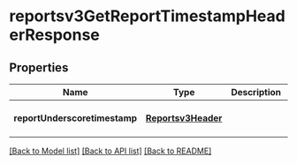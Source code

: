 # reportsv3GetReportTimestampHeaderResponse

## Properties
Name | Type | Description | Notes
------------ | ------------- | ------------- | -------------
**reportUnderscoretimestamp** | [**Reportsv3Header**](Reportsv3Header.md) |  | [optional] [default to null]

[[Back to Model list]](../README.md#documentation-for-models) [[Back to API list]](../README.md#documentation-for-api-endpoints) [[Back to README]](../README.md)


